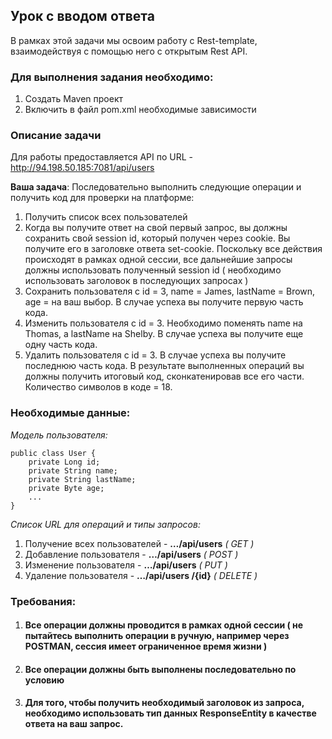## Урок с вводом ответа
В рамках этой задачи мы освоим работу с Rest-template, взаимодействуя с помощью него с открытым Rest API.

### Для выполнения задания необходимо:

1. Создать Maven проект
2. Включить в файл pom.xml необходимые зависимости


### Описание задачи

Для работы предоставляется API по URL - http://94.198.50.185:7081/api/users

**Ваша задача**: Последовательно выполнить следующие операции и получить код для проверки на платформе:

1. Получить список всех пользователей
2. Когда вы получите ответ на свой первый запрос, вы должны сохранить свой session id, который получен через cookie. Вы получите его в заголовке ответа set-cookie. Поскольку все действия происходят в рамках одной сессии, все дальнейшие запросы должны использовать полученный session id ( необходимо использовать заголовок в последующих запросах )
3. Сохранить пользователя с id = 3, name = James, lastName = Brown, age = на ваш выбор. В случае успеха вы получите первую часть кода.
4. Изменить пользователя с id = 3. Необходимо поменять name на Thomas, а lastName на Shelby. В случае успеха вы получите еще одну часть кода.
5. Удалить пользователя с id = 3. В случае успеха вы получите последнюю часть кода.
В результате выполненных операций вы должны получить итоговый код, сконкатенировав все его части. Количество символов в коде = 18.



### Необходимые данные:
_Модель пользователя:_
```
public class User {
    private Long id;
    private String name;
    private String lastName;
    private Byte age;
    ...
}
```

_Список URL для операций и типы запросов:_
1. Получение всех пользователей - **…/api/users** _( GET )_
2. Добавление пользователя - **…/api/users** _( POST )_
3. Изменение пользователя - **…/api/users** _( PUT )_
4. Удаление пользователя - **…/api/users /{id}** _( DELETE )_


### Требования:

1. #### Все операции должны проводится в рамках одной сессии ( не пытайтесь выполнить операции в ручную, например через POSTMAN, сессия имеет ограниченное время   жизни )
2. #### Все операции должны быть выполнены последовательно по условию
3. #### Для того, чтобы получить необходимый заголовок из запроса, необходимо использовать тип данных ResponseEntity в качестве ответа на ваш запрос.